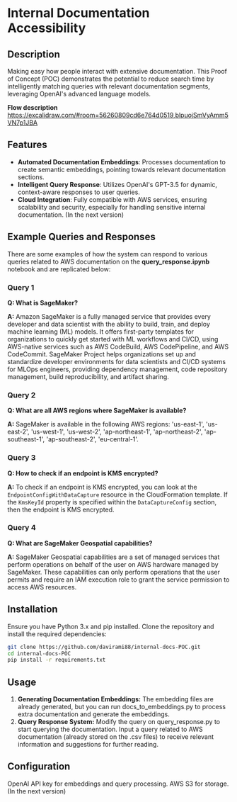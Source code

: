 # Internal Documentation Accessibility

## Description

Making easy how people interact with extensive documentation. This Proof of Concept (POC) demonstrates the potential to reduce search time by intelligently matching queries with relevant documentation segments, leveraging OpenAI's advanced language models.

**Flow description** https://excalidraw.com/#room=56260809cd6e764d0519,blpuojSmVyAmm5VN7p1JBA


## Features

- **Automated Documentation Embeddings**: Processes documentation to create semantic embeddings, pointing towards relevant documentation sections.
- **Intelligent Query Response**: Utilizes OpenAI's GPT-3.5 for dynamic, context-aware responses to user queries.
- **Cloud Integration**: Fully compatible with AWS services, ensuring scalability and security, especially for handling sensitive internal documentation. (In the next version)


## Example Queries and Responses

There are some examples of how the system can respond to various queries related to AWS documentation on the **query_response.ipynb** notebook and are replicated below:

### Query 1
**Q: What is SageMaker?**

**A:** Amazon SageMaker is a fully managed service that provides every developer and data scientist with the ability to build, train, and deploy machine learning (ML) models. It offers first-party templates for organizations to quickly get started with ML workflows and CI/CD, using AWS-native services such as AWS CodeBuild, AWS CodePipeline, and AWS CodeCommit. SageMaker Project helps organizations set up and standardize developer environments for data scientists and CI/CD systems for MLOps engineers, providing dependency management, code repository management, build reproducibility, and artifact sharing.

### Query 2
**Q: What are all AWS regions where SageMaker is available?**

**A:** SageMaker is available in the following AWS regions: 'us-east-1', 'us-east-2', 'us-west-1', 'us-west-2', 'ap-northeast-1', 'ap-northeast-2', 'ap-southeast-1', 'ap-southeast-2', 'eu-central-1'.

### Query 3
**Q: How to check if an endpoint is KMS encrypted?**

**A:** To check if an endpoint is KMS encrypted, you can look at the `EndpointConfigWithDataCapture` resource in the CloudFormation template. If the `KmsKeyId` property is specified within the `DataCaptureConfig` section, then the endpoint is KMS encrypted.

### Query 4
**Q: What are SageMaker Geospatial capabilities?**

**A:** SageMaker Geospatial capabilities are a set of managed services that perform operations on behalf of the user on AWS hardware managed by SageMaker. These capabilities can only perform operations that the user permits and require an IAM execution role to grant the service permission to access AWS resources.


## Installation

Ensure you have Python 3.x and pip installed. Clone the repository and install the required dependencies:

```bash
git clone https://github.com/davirami88/internal-docs-POC.git
cd internal-docs-POC
pip install -r requirements.txt

```

## Usage

1. **Generating Documentation Embeddings:** The embedding files are already generated, but you can run docs_to_embeddings.py to process extra documentation and generate the embeddings.
2. **Query Response System:** Modify the query on query_response.py to start querying the documentation. Input a query related to AWS documentation (already stored on the .csv files) to receive relevant information and suggestions for further reading.

## Configuration

OpenAI API key for embeddings and query processing.
AWS S3 for storage. (In the next version)
